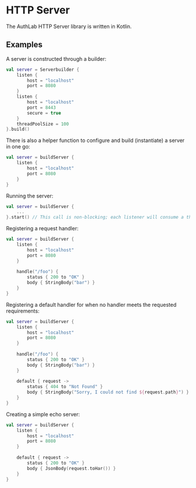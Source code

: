 # HTTP Server

The AuthLab HTTP Server library is written in Kotlin.

## Examples

A server is constructed through a builder:

```kotlin
val server = Serverbuilder {
    listen { 
        host = "localhost"
        port = 8080
    }
    listen {
        host = "localhost"
        port = 8443
        secure = true
    }
    threadPoolSize = 100
}.build()
```

There is also a helper function to configure and build (instantiate) a server in one go:

```kotlin
val server = buildServer {
    listen { 
        host = "localhost"
        port = 8080
    }
}
```

Running the server:

```kotlin
val server = buildServer {
	...
}.start() // This call is non-blocking; each listener will consume a thread on the internal pool
```

Registering a request handler:

```kotlin
val server = buildServer {
    listen { 
        host = "localhost"
        port = 8080
    }
	
    handle("/foo") {
        status { 200 to "OK" }
        body { StringBody("bar") }
    }
}
```

Registering a default handler for when no handler meets the requested requirements:

```kotlin
val server = buildServer {
    listen { 
        host = "localhost"
        port = 8080
    }
	
    handle("/foo") {
        status { 200 to "OK" }
        body { StringBody("bar") }
    }
	
    default { request ->
        status { 404 to "Not Found" }
        body { StringBody("Sorry, I could not find ${request.path}") }
    }
}
```

Creating a simple echo server:

```kotlin
val server = buildServer {
    listen { 
        host = "localhost"
        port = 8080
    }
	
    default { request ->
        status { 200 to "OK" }
        body { JsonBody(request.toHar()) }
    }
}
```